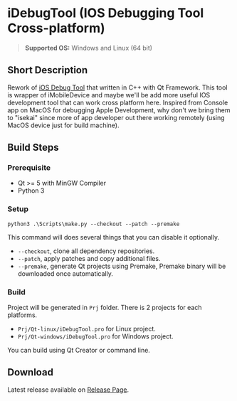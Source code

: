 # iDebugTool (IOS Debugging Tool Cross-platform)
> **Supported OS:** Windows and Linux (64 bit)

## Short Description
Rework of [iOS Debug Tool](https://github.com/hazmi-e205/IOS-Debug-Tool) that written in C++ with Qt Framework. This tool is wrapper of iMobileDevice and maybe we'll be add more useful IOS development tool that can work cross platform here. Inspired from Console app on MacOS for debugging Apple Development, why don't we bring them to "isekai" since more of app developer out there working remotely (using MacOS device just for build machine).

## Build Steps
### Prerequisite
- Qt >= 5 with MinGW Compiler
- Python 3

### Setup
```
python3 .\Scripts\make.py --checkout --patch --premake
```
This command will does several things that you can disable it optionally.
- `--checkout`, clone all dependency repositories.
- `--patch`, apply patches and copy additional files.
- `--premake`, generate Qt projects using Premake, Premake binary will be downloaded once automatically.

### Build
Project will be generated in `Prj` folder. There is 2 projects for each platforms.
- `Prj/Qt-linux/iDebugTool.pro` for Linux project.
- `Prj/Qt-windows/iDebugTool.pro` for Windows project.

You can build using Qt Creator or command line.

## Download
Latest release available on [Release Page](https://github.com/hazmi-e205/iDebugTool/releases).
